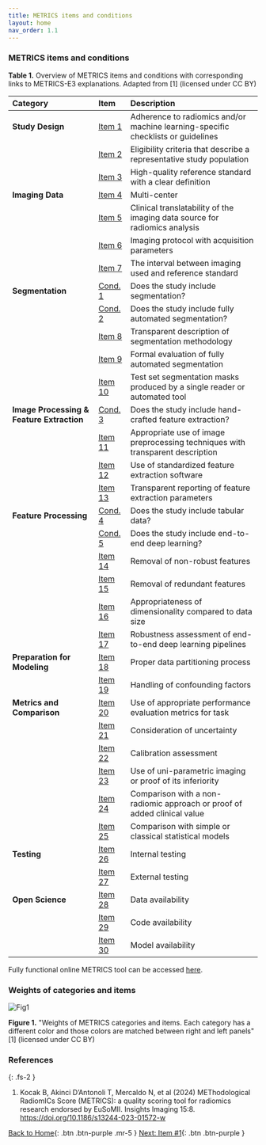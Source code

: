 ```yaml
---
title: METRICS items and conditions
layout: home
nav_order: 1.1
---
```



### METRICS items and conditions

**Table 1.** Overview of METRICS items and conditions with corresponding links to METRICS-E3 explanations. Adapted from [1] (licensed under CC BY)

| **Category**                         | **Item**   | **Description**                                                                 |
|:------------------------------------|:-----------|:--------------------------------------------------------------------------------|
| **Study Design**                    | [Item 1](https://radiomic.github.io/METRICS-E3/docs/Study%20Design%20(Item%201-3)/Item%201.html)     | Adherence to radiomics and/or machine learning-specific checklists or guidelines |
|                                     | [Item 2](https://radiomic.github.io/METRICS-E3/docs/Study%20Design%20(Item%201-3)/Item%202.html)     | Eligibility criteria that describe a representative study population           |
|                                     | [Item 3](https://radiomic.github.io/METRICS-E3/docs/Study%20Design%20(Item%201-3)/Item%203.html)     | High-quality reference standard with a clear definition                        |
| **Imaging Data**                    | [Item 4](https://radiomic.github.io/METRICS-E3/docs/Imaging%20Data%20(Item%204-7)/Item%204.html)     | Multi-center                                                                   |
|                                     | [Item 5](https://radiomic.github.io/METRICS-E3/docs/Imaging%20Data%20(Item%204-7)/Item%205.html)     | Clinical translatability of the imaging data source for radiomics analysis     |
|                                     | [Item 6](https://radiomic.github.io/METRICS-E3/docs/Imaging%20Data%20(Item%204-7)/Item%206.html)     | Imaging protocol with acquisition parameters                                   |
|                                     | [Item 7](https://radiomic.github.io/METRICS-E3/docs/Imaging%20Data%20(Item%204-7)/Item%207.html)     | The interval between imaging used and reference standard                       |
| **Segmentation**      | [Cond. 1](https://radiomic.github.io/METRICS-E3/docs/Segmentation%20(Con%201-2%20Item%208-10)/Condition%201.html)    | Does the study include segmentation?                                           |
|                                     | [Cond. 2](https://radiomic.github.io/METRICS-E3/docs/Segmentation%20(Con%201-2%20Item%208-10)/Condition%202.html)    | Does the study include fully automated segmentation?                           |
|                                     | [Item 8](https://radiomic.github.io/METRICS-E3/docs/Segmentation%20(Con%201-2%20Item%208-10)/Item%208.html)     | Transparent description of segmentation methodology                            |
|                                     | [Item 9](https://radiomic.github.io/METRICS-E3/docs/Segmentation%20(Con%201-2%20Item%208-10)/Item%209.html)     | Formal evaluation of fully automated segmentation                              |
|                                     | [Item 10](https://radiomic.github.io/METRICS-E3/docs/Segmentation%20(Con%201-2%20Item%208-10)/Item%2010.html)    | Test set segmentation masks produced by a single reader or automated tool      |
| **Image Processing & Feature Extraction** | [Cond. 3](https://radiomic.github.io/METRICS-E3/docs/Image%20Processing%20and%20Feature%20Extraction%20(Con%203%20Item%2011-13)/Condition%203.html)    | Does the study include hand-crafted feature extraction?                        |
|                                     | [Item 11](https://radiomic.github.io/METRICS-E3/docs/Image%20Processing%20and%20Feature%20Extraction%20(Con%203%20Item%2011-13)/Item%2011.html)    | Appropriate use of image preprocessing techniques with transparent description |
|                                     | [Item 12](https://radiomic.github.io/METRICS-E3/docs/Image%20Processing%20and%20Feature%20Extraction%20(Con%203%20Item%2011-13)/Item%2012.html)    | Use of standardized feature extraction software                                |
|                                     | [Item 13](https://radiomic.github.io/METRICS-E3/docs/Image%20Processing%20and%20Feature%20Extraction%20(Con%203%20Item%2011-13)/Item%2013.html)    | Transparent reporting of feature extraction parameters                         |
| **Feature Processing**              | [Cond. 4](https://radiomic.github.io/METRICS-E3/docs/Feature%20Processing%20(Con%204-5%20Item%2014-17)/Condition%204.html)    | Does the study include tabular data?                                           |
|                                     | [Cond. 5](https://radiomic.github.io/METRICS-E3/docs/Feature%20Processing%20(Con%204-5%20Item%2014-17)/Condition%205.html)    | Does the study include end-to-end deep learning?                               |
|                                     | [Item 14](https://radiomic.github.io/METRICS-E3/docs/Feature%20Processing%20(Con%204-5%20Item%2014-17)/Item%2014.html)    | Removal of non-robust features                                                 |
|                                     | [Item 15](https://radiomic.github.io/METRICS-E3/docs/Feature%20Processing%20(Con%204-5%20Item%2014-17)/Item%2015.html)    | Removal of redundant features                                                  |
|                                     | [Item 16](https://radiomic.github.io/METRICS-E3/docs/Feature%20Processing%20(Con%204-5%20Item%2014-17)/Item%2016.html)    | Appropriateness of dimensionality compared to data size                        |
|                                     | [Item 17](https://radiomic.github.io/METRICS-E3/docs/Feature%20Processing%20(Con%204-5%20Item%2014-17)/Item%2017.html)    | Robustness assessment of end-to-end deep learning pipelines                    |
| **Preparation for Modeling**        | [Item 18](https://radiomic.github.io/METRICS-E3/docs/Preparation%20for%20Modeling%20(Item%2018-19)/Item%2018.html)    | Proper data partitioning process                                               |
|                                     | [Item 19](https://radiomic.github.io/METRICS-E3/docs/Preparation%20for%20Modeling%20(Item%2018-19)/Item%2019.html)    | Handling of confounding factors                                                |
| **Metrics and Comparison**          | [Item 20](https://radiomic.github.io/METRICS-E3/docs/Metrics%20and%20Comparison%20(Item%2020-25)/Item%2020.html)    | Use of appropriate performance evaluation metrics for task                     |
|                                     | [Item 21](https://radiomic.github.io/METRICS-E3/docs/Metrics%20and%20Comparison%20(Item%2020-25)/Item%2021.html)    | Consideration of uncertainty                                                   |
|                                     | [Item 22](https://radiomic.github.io/METRICS-E3/docs/Metrics%20and%20Comparison%20(Item%2020-25)/Item%2022.html)    | Calibration assessment                                                         |
|                                     | [Item 23](https://radiomic.github.io/METRICS-E3/docs/Metrics%20and%20Comparison%20(Item%2020-25)/Item%2023.html)    | Use of uni-parametric imaging or proof of its inferiority                      |
|                                     | [Item 24](https://radiomic.github.io/METRICS-E3/docs/Metrics%20and%20Comparison%20(Item%2020-25)/Item%2024.html)    | Comparison with a non-radiomic approach or proof of added clinical value       |
|                                     | [Item 25](https://radiomic.github.io/METRICS-E3/docs/Metrics%20and%20Comparison%20(Item%2020-25)/Item%2025.html)    | Comparison with simple or classical statistical models                         |
| **Testing**                         | [Item 26](https://radiomic.github.io/METRICS-E3/docs/Testing%20(Item%2026-27)/Item%2026.html)    | Internal testing                                                               |
|                                     | [Item 27](https://radiomic.github.io/METRICS-E3/docs/Testing%20(Item%2026-27)/Item%2027.html)    | External testing                                                               |
| **Open Science**                    | [Item 28](https://radiomic.github.io/METRICS-E3/docs/Open%20Science%20(Item%2028-30)/Item%2028.html)    | Data availability                                                              |
|                                     | [Item 29](https://radiomic.github.io/METRICS-E3/docs/Open%20Science%20(Item%2028-30)/Item%2029.html)    | Code availability                                                              |
|                                     | [Item 30](https://radiomic.github.io/METRICS-E3/docs/Open%20Science%20(Item%2028-30)/Item%2030.html)    | Model availability                                                             |


Fully functional online METRICS tool can be accessed [here](https://metricsscore.github.io/metrics/METRICS.html).

### Weights of categories and items

![Fig1](/METRICS-E3/figs/weights.png)

**Figure 1.** "Weights of METRICS categories and items. Each category has a different color and those colors are matched between right and left panels" [1] (licensed under CC BY)



### References

{: .fs-2 }

1. 	Kocak B, Akinci D’Antonoli T, Mercaldo N, et al (2024) METhodological RadiomICs Score (METRICS): a quality scoring tool for radiomics research endorsed by EuSoMII. Insights Imaging 15:8. https://doi.org/10.1186/s13244-023-01572-w


[Back to Home](https://radiomic.github.io/METRICS-E3/){: .btn .btn-purple  .mr-5  }
[Next: Item #1](https://radiomic.github.io/METRICS-E3/docs/Study%20Design%20(Item%201-3)/Item%201.html){: .btn .btn-purple   }